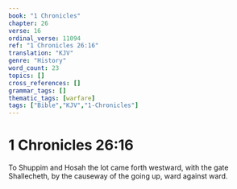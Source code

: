 ```yaml
---
book: "1 Chronicles"
chapter: 26
verse: 16
ordinal_verse: 11094
ref: "1 Chronicles 26:16"
translation: "KJV"
genre: "History"
word_count: 23
topics: []
cross_references: []
grammar_tags: []
thematic_tags: [warfare]
tags: ["Bible","KJV","1-Chronicles"]
---
```


# 1 Chronicles 26:16

To Shuppim and Hosah the lot came forth westward, with the gate Shallecheth, by the causeway of the going up, ward against ward.
